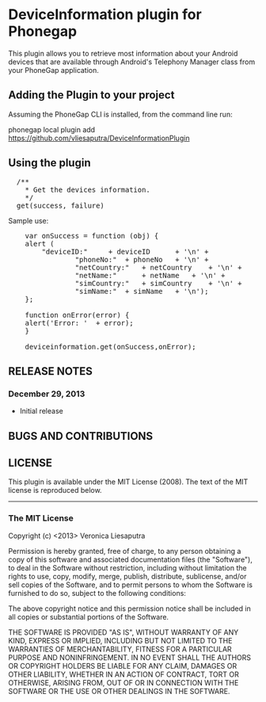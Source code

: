 # DeviceInformation plugin for Phonegap #

This plugin allows you to retrieve most information about your Android devices that are available through Android's Telephony Manager class from your PhoneGap application.

## Adding the Plugin to your project ##

Assuming the PhoneGap CLI is installed, from the command line run:

phonegap local plugin add https://github.com/vliesaputra/DeviceInformationPlugin

## Using the plugin ##

<pre>
  /**
    * Get the devices information.
    */
  get(success, failure)
</pre>

Sample use:
<pre>
    var onSuccess = function (obj) {
	alert (
		"deviceID:" 	+ deviceID  	+ '\n' + 
                "phoneNo:" 	+ phoneNo  	+ '\n' + 
                "netCountry:" 	+ netCountry  	+ '\n' + 
                "netName:"  	+ netName  	+ '\n' + 
                "simCountry:"  	+ simCountry  	+ '\n' + 
                "simName:" 	+ simName  	+ '\n');
    };
	
    function onError(error) {
	alert('Error: '  + error);
    }
	
    deviceinformation.get(onSuccess,onError);
</pre>    

## RELEASE NOTES ##

### December 29, 2013 ###

* Initial release


## BUGS AND CONTRIBUTIONS ##


## LICENSE ##

This plugin is available under the MIT License (2008). 
The text of the MIT license is reproduced below. 

---

### The MIT License

Copyright (c) &lt;2013&gt; Veronica Liesaputra

 Permission is hereby granted, free of charge, to any person obtaining a copy
 of this software and associated documentation files (the "Software"), to deal
 in the Software without restriction, including without limitation the rights
 to use, copy, modify, merge, publish, distribute, sublicense, and/or sell
 copies of the Software, and to permit persons to whom the Software is
 furnished to do so, subject to the following conditions:

 The above copyright notice and this permission notice shall be included in
 all copies or substantial portions of the Software.

 THE SOFTWARE IS PROVIDED "AS IS", WITHOUT WARRANTY OF ANY KIND, EXPRESS OR
 IMPLIED, INCLUDING BUT NOT LIMITED TO THE WARRANTIES OF MERCHANTABILITY,
 FITNESS FOR A PARTICULAR PURPOSE AND NONINFRINGEMENT. IN NO EVENT SHALL THE
 AUTHORS OR COPYRIGHT HOLDERS BE LIABLE FOR ANY CLAIM, DAMAGES OR OTHER
 LIABILITY, WHETHER IN AN ACTION OF CONTRACT, TORT OR OTHERWISE, ARISING FROM,
 OUT OF OR IN CONNECTION WITH THE SOFTWARE OR THE USE OR OTHER DEALINGS IN
 THE SOFTWARE.
 
